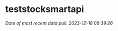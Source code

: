 
<!-- README.md is generated from README.Rmd. Please edit that file -->

# teststocksmartapi

*Date of most recent data pull: 2023-12-18 06:39:26*
